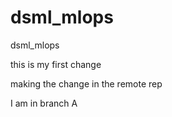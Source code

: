 # dsml_mlops
 dsml_mlops

 this is my first change

 making the change in the remote rep

I am in branch A